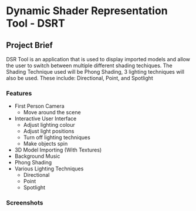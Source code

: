 # Dynamic Shader Representation Tool - DSRT

## Project Brief
DSR Tool is an application that is used to display imported models and allow the user to switch between multiple different shading techiques. The Shading Technique used will be Phong Shading, 3 lighting techniques will also be used. These include: Directional, Point, and Spotlight

### Features
- First Person Camera
  - Move around the scene
- Interactive User Interface
  - Adjust lighting colour
  - Adjust light positions
  - Turn off lighting techniques
  - Make objects spin
- 3D Model Importing (With Textures)
- Background Music
- Phong Shading
- Various Lighting Techniques
  - Directional
  - Point
  - Spotlight 

### Screenshots
